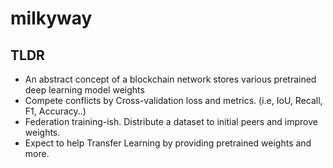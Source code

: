 # milkyway
## TLDR
 - An abstract concept of a blockchain network stores various pretrained deep learning model weights
 - Compete conflicts by Cross-validation loss and metrics. (i.e, IoU, Recall, F1, Accuracy..)
 - Federation training-ish. Distribute a dataset to initial peers and improve weights.
 - Expect to help Transfer Learning by providing pretrained weights and more.
